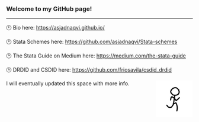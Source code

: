 ### Welcome to my GitHub page!

---

:clock12: Bio here: https://asjadnaqvi.github.io/

:clock1: Stata Schemes here: https://github.com/asjadnaqvi/Stata-schemes

:clock2: The Stata Guide on Medium here: https://medium.com/the-stata-guide

:clock3: DRDID and CSDID here: https://github.com/friosavila/csdid_drdid


I will eventually updated this space with more info. <img align="right" alt="GIF" src="X5Nj.gif" width="100"/>


